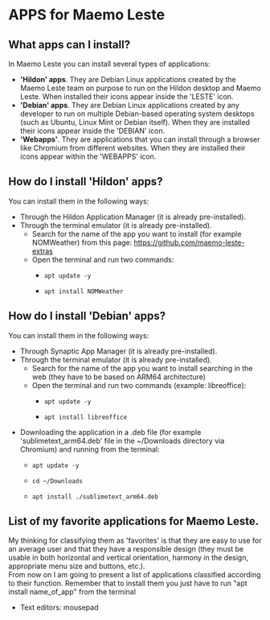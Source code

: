 # APPS for Maemo Leste

## What apps can I install?
In Maemo Leste you can install several types of applications:  
- <b>'Hildon' apps</b>. They are Debian Linux applications created by the Maemo Leste team on purpose to run on the Hildon desktop and Maemo Leste. When installed their icons appear inside the 'LESTE' icon.  
- <b>'Debian' apps</b>. They are Debian Linux applications created by any developer to run on multiple Debian-based operating system desktops (such as Ubuntu, Linux Mint or Debian itself). When they are installed their icons appear inside the 'DEBIAN' icon.  
- <b>'Webapps'</b>. They are applications that you can install through a browser like Chromium from different websites. When they are installed their icons appear within the 'WEBAPPS' icon.  

## How do I install 'Hildon' apps?
You can install them in the following ways:
- Through the Hildon Application Manager (it is already pre-installed).
- Through the terminal emulator (it is already pre-installed).
  - Search for the name of the app you want to install (for example NOMWeather) from this page: https://github.com/maemo-leste-extras
  - Open the terminal and run two commands:
    -     apt update -y
    -     apt install NOMWeather

## How do I install 'Debian' apps?
You can install them in the following ways:
- Through Synaptic App Manager (it is already pre-installed).
- Through the terminal emulator (it is already pre-installed).
  - Search for the name of the app you want to install searching in the web (they have to be based on ARM64 architecture)
  - Open the terminal and run two commands (example: libreoffice):
    -     apt update -y
    -     apt install libreoffice
- Downloading the application in a .deb file (for example 'sublimetext_arm64.deb' file in the ~/Downloads directory via Chromium) and running from the terminal:
    -     apt update -y
    -     cd ~/Downloads
    -     apt install ./sublimetext_arm64.deb

## List of my favorite applications for Maemo Leste.
My thinking for classifying them as 'favorites' is that they are easy to use for an average user and that they have a responsible design (they must be usable in both horizontal and vertical orientation, harmony in the design, appropriate menu size and buttons, etc.).  
From now on I am going to present a list of applications classified according to their function. Remember that to install them you just have to run "apt install name_of_app" from the terminal  
  - Text editors: mousepad
